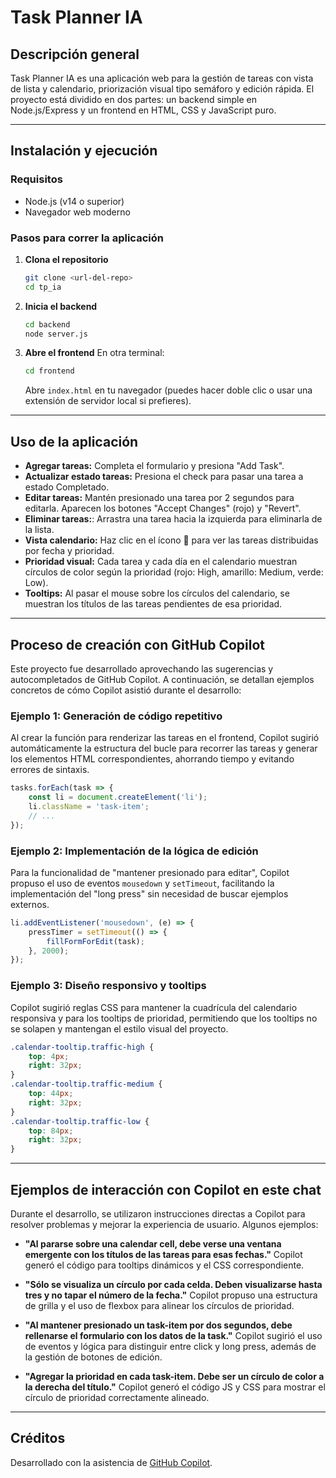 # Task Planner IA

## Descripción general

Task Planner IA es una aplicación web para la gestión de tareas con vista de lista y calendario, priorización visual tipo semáforo y edición rápida. El proyecto está dividido en dos partes: un backend simple en Node.js/Express y un frontend en HTML, CSS y JavaScript puro.

---

## Instalación y ejecución

### Requisitos

- Node.js (v14 o superior)
- Navegador web moderno

### Pasos para correr la aplicación

1. **Clona el repositorio**
   ```bash
   git clone <url-del-repo>
   cd tp_ia
   ```

2. **Inicia el backend**
   ```bash
   cd backend
   node server.js
   ```

3. **Abre el frontend**
   En otra terminal:
   ```bash
   cd frontend
   ```
   Abre `index.html` en tu navegador (puedes hacer doble clic o usar una extensión de servidor local si prefieres).

---

## Uso de la aplicación

- **Agregar tareas:** Completa el formulario y presiona "Add Task".
- **Actualizar estado tareas:** Presiona el check para pasar una tarea a estado Completado.
- **Editar tareas:** Mantén presionado una tarea por 2 segundos para editarla. Aparecen los botones "Accept Changes" (rojo) y "Revert".
- **Eliminar tareas:**: Arrastra una tarea hacia la izquierda para eliminarla de la lista.
- **Vista calendario:** Haz clic en el ícono 📅 para ver las tareas distribuidas por fecha y prioridad.
- **Prioridad visual:** Cada tarea y cada día en el calendario muestran círculos de color según la prioridad (rojo: High, amarillo: Medium, verde: Low).
- **Tooltips:** Al pasar el mouse sobre los círculos del calendario, se muestran los títulos de las tareas pendientes de esa prioridad.

---

## Proceso de creación con GitHub Copilot

Este proyecto fue desarrollado aprovechando las sugerencias y autocompletados de GitHub Copilot.
A continuación, se detallan ejemplos concretos de cómo Copilot asistió durante el desarrollo:

### Ejemplo 1: Generación de código repetitivo

Al crear la función para renderizar las tareas en el frontend, Copilot sugirió automáticamente la estructura del bucle para recorrer las tareas y generar los elementos HTML correspondientes, ahorrando tiempo y evitando errores de sintaxis.

```javascript
tasks.forEach(task => {
    const li = document.createElement('li');
    li.className = 'task-item';
    // ...
});
```

### Ejemplo 2: Implementación de la lógica de edición

Para la funcionalidad de "mantener presionado para editar", Copilot propuso el uso de eventos `mousedown` y `setTimeout`, facilitando la implementación del "long press" sin necesidad de buscar ejemplos externos.

```javascript
li.addEventListener('mousedown', (e) => {
    pressTimer = setTimeout(() => {
        fillFormForEdit(task);
    }, 2000);
});
```

### Ejemplo 3: Diseño responsivo y tooltips

Copilot sugirió reglas CSS para mantener la cuadrícula del calendario responsiva y para los tooltips de prioridad, permitiendo que los tooltips no se solapen y mantengan el estilo visual del proyecto.

```css
.calendar-tooltip.traffic-high {
    top: 4px;
    right: 32px;
}
.calendar-tooltip.traffic-medium {
    top: 44px;
    right: 32px;
}
.calendar-tooltip.traffic-low {
    top: 84px;
    right: 32px;
}
```

---

## Ejemplos de interacción con Copilot en este chat

Durante el desarrollo, se utilizaron instrucciones directas a Copilot para resolver problemas y mejorar la experiencia de usuario. Algunos ejemplos:

- **"Al pararse sobre una calendar cell, debe verse una ventana emergente con los títulos de las tareas para esas fechas."**
  Copilot generó el código para tooltips dinámicos y el CSS correspondiente.

- **"Sólo se visualiza un círculo por cada celda. Deben visualizarse hasta tres y no tapar el número de la fecha."**
  Copilot propuso una estructura de grilla y el uso de flexbox para alinear los círculos de prioridad.

- **"Al mantener presionado un task-item por dos segundos, debe rellenarse el formulario con los datos de la task."**
  Copilot sugirió el uso de eventos y lógica para distinguir entre click y long press, además de la gestión de botones de edición.

- **"Agregar la prioridad en cada task-item. Debe ser un círculo de color a la derecha del título."**
  Copilot generó el código JS y CSS para mostrar el círculo de prioridad correctamente alineado.

---

## Créditos

Desarrollado con la asistencia de [GitHub Copilot](https://github.com/features/copilot).
